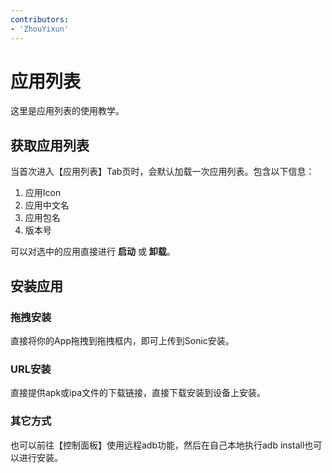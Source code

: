 ```yaml
---
contributors:
- 'ZhouYixun'
---
```


# 应用列表

这里是应用列表的使用教学。

## 获取应用列表

当首次进入【应用列表】Tab页时，会默认加载一次应用列表。包含以下信息：
1. 应用Icon
2. 应用中文名
3. 应用包名
4. 版本号

可以对选中的应用直接进行 **启动** 或 **卸载**。

## 安装应用

### 拖拽安装

直接将你的App拖拽到拖拽框内，即可上传到Sonic安装。

### URL安装

直接提供apk或ipa文件的下载链接，直接下载安装到设备上安装。

### 其它方式

也可以前往【控制面板】使用远程adb功能，然后在自己本地执行adb install也可以进行安装。

